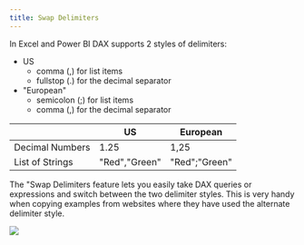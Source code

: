 ```yaml
---
title: Swap Delimiters
---
```


In Excel and Power BI DAX supports 2 styles of delimiters:
- US 
    - comma (,) for list items
    - fullstop (.) for the decimal separator
- "European"
    - semicolon (;) for list items
    - comma (,) for the decimal separator

| | **US** | **European** |
| --- | --- | --- |
| Decimal Numbers | 1.25 | 1,25 |
| List of Strings | "Red","Green" | "Red";"Green" |

The "Swap Delimiters feature lets you easily take DAX queries or expressions and switch between the two delimiter styles. This is very handy when copying examples from websites where they have used the alternate delimiter style.

![](/img/swap-delimiters.gif)